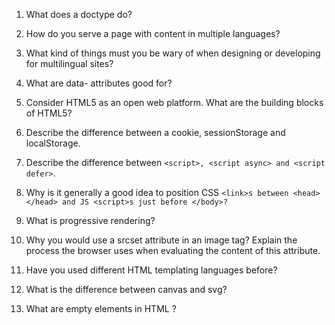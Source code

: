 1) What does a doctype do?  

1) How do you serve a page with content in multiple languages?  

1) What kind of things must you be wary of when designing or developing for multilingual sites?  

1) What are data- attributes good for?  

1) Consider HTML5 as an open web platform. What are the building blocks of HTML5?  

1) Describe the difference between a cookie, sessionStorage and localStorage.  

1) Describe the difference between `<script>, <script async> and <script defer>`.  

1) Why is it generally a good idea to position CSS `<link>s between <head></head> and JS <script>s just before </body>?`

1) What is progressive rendering?  

1) Why you would use a srcset attribute in an image tag? Explain the process the browser uses when evaluating the content of this attribute.  

1) Have you used different HTML templating languages before?  

1) What is the difference between canvas and svg?  

1) What are empty elements in HTML ?  
